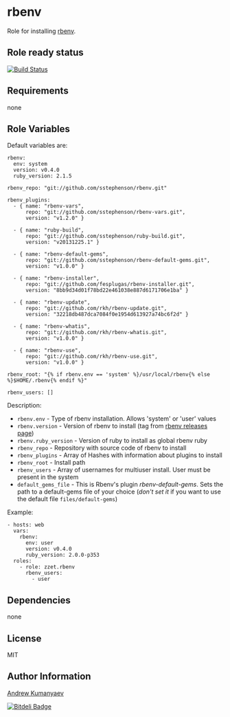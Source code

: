 rbenv
========

Role for installing [rbenv](https://github.com/sstephenson/rbenv).

Role ready status
------------

[![Build Status](https://travis-ci.org/zzet/ansible-rbenv-role.png?branch=master)](https://travis-ci.org/zzet/ansible-rbenv-role)

Requirements
------------

none

Role Variables
--------------

Default variables are:

    rbenv:
      env: system
      version: v0.4.0
      ruby_version: 2.1.5

    rbenv_repo: "git://github.com/sstephenson/rbenv.git"

    rbenv_plugins:
      - { name: "rbenv-vars",
          repo: "git://github.com/sstephenson/rbenv-vars.git",
          version: "v1.2.0" }

      - { name: "ruby-build",
          repo: "git://github.com/sstephenson/ruby-build.git",
          version: "v20131225.1" }

      - { name: "rbenv-default-gems",
          repo: "git://github.com/sstephenson/rbenv-default-gems.git",
          version: "v1.0.0" }

      - { name: "rbenv-installer",
          repo: "git://github.com/fesplugas/rbenv-installer.git",
          version: "8bb9d34d01f78bd22e461038e887d6171706e1ba" }

      - { name: "rbenv-update",
          repo: "git://github.com/rkh/rbenv-update.git",
          version: "32218db487dca7084f0e1954d613927a74bc6f2d" }

      - { name: "rbenv-whatis",
          repo: "git://github.com/rkh/rbenv-whatis.git",
          version: "v1.0.0" }

      - { name: "rbenv-use",
          repo: "git://github.com/rkh/rbenv-use.git",
          version: "v1.0.0" }

    rbenv_root: "{% if rbenv.env == 'system' %}/usr/local/rbenv{% else %}$HOME/.rbenv{% endif %}"

    rbenv_users: []

Description:

- ` rbenv.env ` - Type of rbenv installation. Allows 'system' or 'user' values
- ` rbenv.version ` - Version of rbenv to install (tag from [rbenv releases page](https://github.com/sstephenson/rbenv/releases))
- ` rbenv.ruby_version ` - Version of ruby to install as global rbenv ruby
- ` rbenv_repo ` - Repository with source code of rbenv to install
- ` rbenv_plugins ` - Array of Hashes with information about plugins to install
- ` rbenv_root ` - Install path
- ` rbenv_users ` - Array of usernames for multiuser install. User must be present in the system
- ` default_gems_file ` - This is Rbenv's plugin _rbenv-default-gems_. Sets the path to a default-gems file of your choice (_don't set it_ if you want to use the default file `files/default-gems`)

Example:

    - hosts: web
      vars:
        rbenv:
          env: user
          version: v0.4.0
          ruby_version: 2.0.0-p353
      roles:
        - role: zzet.rbenv
          rbenv_users:
            - user

Dependencies
------------

none

License
-------

MIT

Author Information
------------------

[Andrew Kumanyaev](http://github.com/zzet)

[![Bitdeli Badge](https://d2weczhvl823v0.cloudfront.net/zzet/ansible-rbenv-role/trend.png)](https://bitdeli.com/free "Bitdeli Badge")
